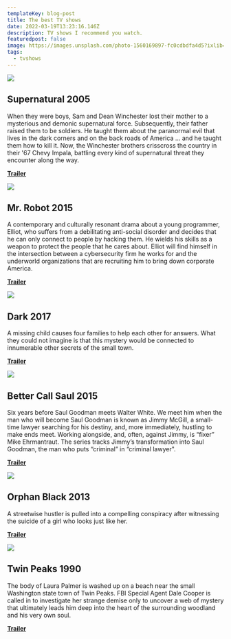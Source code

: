 ```yaml
---
templateKey: blog-post
title: The best TV shows
date: 2022-03-19T13:23:16.146Z
description: TV shows I recommend you watch.
featuredpost: false
image: https://images.unsplash.com/photo-1560169897-fc0cdbdfa4d5?ixlib=rb-1.2.1&ixid=MnwxMjA3fDB8MHxwaG90by1wYWdlfHx8fGVufDB8fHx8&auto=format&fit=crop&w=872&q=80
tags:
  - tvshows
---
```


![](https://walter.trakt.tv/images/shows/000/001/611/posters/thumb/1d25aac40c.jpg)

## Supernatural 2005

When they were boys, Sam and Dean Winchester lost their mother to a mysterious and demonic supernatural force. Subsequently, their father raised them to be soldiers. He taught them about the paranormal evil that lives in the dark corners and on the back roads of America ... and he taught them how to kill it. Now, the Winchester brothers crisscross the country in their '67 Chevy Impala, battling every kind of supernatural threat they encounter along the way.

[**Trailer**](https://www.youtube.com/watch?v=t-775JyzDTk)

![](https://walter.trakt.tv/images/shows/000/093/720/posters/thumb/e90844dd99.jpg)

## Mr. Robot 2015

A contemporary and culturally resonant drama about a young programmer, Elliot, who suffers from a debilitating anti-social disorder and decides that he can only connect to people by hacking them. He wields his skills as a weapon to protect the people that he cares about. Elliot will find himself in the intersection between a cybersecurity firm he works for and the underworld organizations that are recruiting him to bring down corporate America.

[**Trailer**](https://www.youtube.com/watch?v=N6HGuJC--rk)

![](https://walter.trakt.tv/images/shows/000/123/775/posters/thumb/d7a032a36f.jpg)

## Dark 2017

A missing child causes four families to help each other for answers. What they could not imagine is that this mystery would be connected to innumerable other secrets of the small town.

[**Trailer**](https://www.youtube.com/watch?v=ESEUoa-mz2c)

![](https://walter.trakt.tv/images/shows/000/059/660/posters/thumb/a26b73def6.jpg)

## Better Call Saul 2015

Six years before Saul Goodman meets Walter White. We meet him when the man who will become Saul Goodman is known as Jimmy McGill, a small-time lawyer searching for his destiny, and, more immediately, hustling to make ends meet. Working alongside, and, often, against Jimmy, is “fixer” Mike Ehrmantraut. The series tracks Jimmy’s transformation into Saul Goodman, the man who puts “criminal” in “criminal lawyer".

[**Trailer**](https://youtube.com/watch?v=HN4oydykJFc)

![](https://walter.trakt.tv/images/shows/000/055/943/posters/thumb/48493b1416.jpg)

## Orphan Black 2013

A streetwise hustler is pulled into a compelling conspiracy after witnessing the suicide of a girl who looks just like her.

[**Trailer**](https://youtube.com/watch?v=OcnIQeWY6MA)

![](https://walter.trakt.tv/images/shows/000/001/907/posters/thumb/74b0e87952.jpg)

## Twin Peaks 1990

The body of Laura Palmer is washed up on a beach near the small Washington state town of Twin Peaks. FBI Special Agent Dale Cooper is called in to investigate her strange demise only to uncover a web of mystery that ultimately leads him deep into the heart of the surrounding woodland and his very own soul.

[**Trailer**](https://www.youtube.com/watch?v=Zwn9ou_nf-I)
